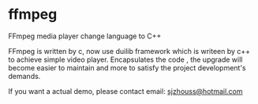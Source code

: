 # ffmpeg
FFmpeg media player change language to C++

FFmpeg is written by c, now use duilib framework which is writeen by c++ to achieve simple video player.
Encapsulates the code , the upgrade will become easier to maintain and more to satisfy the project development's demands.

If you want a actual demo, please contact email: sjzhouss@hotmail.com
